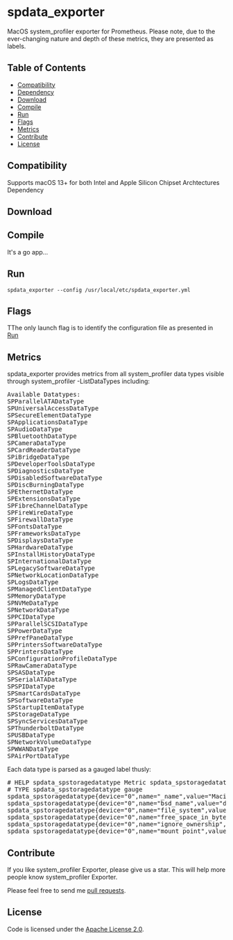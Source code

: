 # spdata_exporter
MacOS system_profiler exporter for Prometheus. Please note, due to the ever-changing nature and depth of these metrics, they are presented as labels.
## Table of Contents
- [Compatibility](#compatibility)
- [Dependency](#dependency)
- [Download](#download)
- [Compile](#compile)
- [Run](#run)
- [Flags](#flags)
- [Metrics](#metrics)
- [Contribute](#contribute)
- [License](#license)

Compatibility
-------------
Supports macOS 13+ for both Intel and Apple Silicon Chipset Archtectures
Dependency

Download
--------

Compile
-------
It's a go app...

Run
---
```shell
spdata_exporter --config /usr/local/etc/spdata_exporter.yml
```

Flags
-----
TThe only launch flag is to identify the configuration file as presented in [Run](#run)

Metrics
-------
spdata_exporter provides metrics from all system_profiler data types visible through system_profiler -ListDataTypes including:
<pre>
Available Datatypes:
SPParallelATADataType
SPUniversalAccessDataType
SPSecureElementDataType
SPApplicationsDataType
SPAudioDataType
SPBluetoothDataType
SPCameraDataType
SPCardReaderDataType
SPiBridgeDataType
SPDeveloperToolsDataType
SPDiagnosticsDataType
SPDisabledSoftwareDataType
SPDiscBurningDataType
SPEthernetDataType
SPExtensionsDataType
SPFibreChannelDataType
SPFireWireDataType
SPFirewallDataType
SPFontsDataType
SPFrameworksDataType
SPDisplaysDataType
SPHardwareDataType
SPInstallHistoryDataType
SPInternationalDataType
SPLegacySoftwareDataType
SPNetworkLocationDataType
SPLogsDataType
SPManagedClientDataType
SPMemoryDataType
SPNVMeDataType
SPNetworkDataType
SPPCIDataType
SPParallelSCSIDataType
SPPowerDataType
SPPrefPaneDataType
SPPrintersSoftwareDataType
SPPrintersDataType
SPConfigurationProfileDataType
SPRawCameraDataType
SPSASDataType
SPSerialATADataType
SPSPIDataType
SPSmartCardsDataType
SPSoftwareDataType
SPStartupItemDataType
SPStorageDataType
SPSyncServicesDataType
SPThunderboltDataType
SPUSBDataType
SPNetworkVolumeDataType
SPWWANDataType
SPAirPortDataType
</pre>

Each data type is parsed as a gauged label thusly:
<pre>
# HELP spdata_spstoragedatatype Metric spdata_spstoragedatatype dynamically created
# TYPE spdata_spstoragedatatype gauge
spdata_spstoragedatatype{device="0",name="_name",value="Macintosh HD - Data"} 1
spdata_spstoragedatatype{device="0",name="bsd_name",value="disk1s1"} 1
spdata_spstoragedatatype{device="0",name="file_system",value="APFS"} 1
spdata_spstoragedatatype{device="0",name="free_space_in_bytes",value="1.877371875328e+12"} 1
spdata_spstoragedatatype{device="0",name="ignore_ownership",value="no"} 1
spdata_spstoragedatatype{device="0",name="mount_point",value="/System/Volumes/Data"} 1
</pre>
Contribute
----------
If you like system_profiler Exporter, please give us a star. This will help more people know system_profiler Exporter.

Please feel free to send me [pull requests](https://github.com/rskgroup/spdata_exporter/pulls).

License
-------
Code is licensed under the [Apache License 2.0](https://github.com/danielqsj/kafka_exporter/blob/master/LICENSE).
